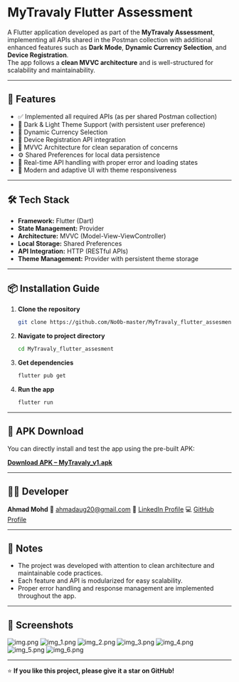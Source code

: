 # MyTravaly Flutter Assessment

A Flutter application developed as part of the **MyTravaly Assessment**, implementing all APIs shared in the Postman collection with additional enhanced features such as **Dark Mode**, **Dynamic Currency Selection**, and **Device Registration**.  
The app follows a **clean MVVC architecture** and is well-structured for scalability and maintainability.

---

## 🚀 Features

- ✅ Implemented all required APIs (as per shared Postman collection)
- 🌙 Dark & Light Theme Support (with persistent user preference)
- 💱 Dynamic Currency Selection
- 📱 Device Registration API integration
- 🧩 MVVC Architecture for clean separation of concerns
- ⚙️ Shared Preferences for local data persistence
- 📡 Real-time API handling with proper error and loading states
- 💅 Modern and adaptive UI with theme responsiveness

---

## 🛠️ Tech Stack

- **Framework:** Flutter (Dart)
- **State Management:** Provider
- **Architecture:** MVVC (Model-View-ViewController)
- **Local Storage:** Shared Preferences
- **API Integration:** HTTP (RESTful APIs)
- **Theme Management:** Provider with persistent theme storage

---

## 📦 Installation Guide

1. **Clone the repository**
   ```bash
   git clone https://github.com/No0b-master/MyTravaly_flutter_assesment.git
   
2. **Navigate to project directory**

   ```bash
   cd MyTravaly_flutter_assesment
   

3. **Get dependencies**

   ```bash
   flutter pub get


4. **Run the app**

   ```bash
   flutter run


---

## 📲 APK Download

You can directly install and test the app using the pre-built APK:

**[Download APK – MyTravaly_v1.apk](./APK/mytravaly_v1.apk)**

---

## 👨‍💻 Developer

**Ahmad Mohd**
📧 [ahmadaug20@gmail.com](mailto:ahmadaug20@gmail.com)
🔗 [LinkedIn Profile](https://www.linkedin.com/in/ahmad-mohd)
💻 [GitHub Profile](https://github.com/No0b-master)

---

## 🧠 Notes

* The project was developed with attention to clean architecture and maintainable code practices.
* Each feature and API is modularized for easy scalability.
* Proper error handling and response management are implemented throughout the app.

---

## 📸 Screenshots

![img.png](img.png) ![img_1.png](img_1.png) ![img_2.png](img_2.png) ![img_3.png](img_3.png) ![img_4.png](img_4.png)
![img_5.png](img_5.png) ![img_6.png](img_6.png)


---





⭐ **If you like this project, please give it a star on GitHub!**

```

